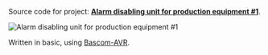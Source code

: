 Source code for project: **[Alarm disabling unit for production equipment #1](https://www.uctrl.net/p/66)**.

![Alarm disabling unit for production equipment #1](https://images.uctrl.net/sized/width/md/87/3/387-width-md.jpeg)

Written in basic, using [Bascom-AVR](http://www.mcselec.com/).
